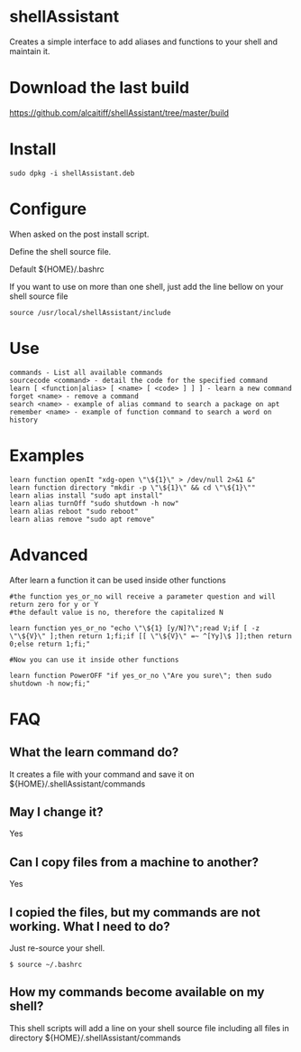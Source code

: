 # shellAssistant
Creates a simple interface to add aliases and functions to your shell and maintain it.

# Download the last build

https://github.com/alcaitiff/shellAssistant/tree/master/build

# Install

    sudo dpkg -i shellAssistant.deb

# Configure

When asked on the post install script.

Define the shell source file. 

Default ${HOME}/.bashrc

If you want to use on more than one shell, just add the line bellow on your shell source file

    source /usr/local/shellAssistant/include

# Use

    commands - List all available commands
    sourcecode <command> - detail the code for the specified command
    learn [ <function|alias> [ <name> [ <code> ] ] ] - learn a new command
    forget <name> - remove a command
    search <name> - example of alias command to search a package on apt
    remember <name> - example of function command to search a word on history

# Examples

    learn function openIt "xdg-open \"\${1}\" > /dev/null 2>&1 &"
    learn function directory "mkdir -p \"\${1}\" && cd \"\${1}\""
    learn alias install "sudo apt install"
    learn alias turnOff "sudo shutdown -h now"
    learn alias reboot "sudo reboot"
    learn alias remove "sudo apt remove"

# Advanced

After learn a function it can be used inside other functions

    #the function yes_or_no will receive a parameter question and will return zero for y or Y
    #the default value is no, therefore the capitalized N

    learn function yes_or_no "echo \"\${1} [y/N]?\";read V;if [ -z \"\${V}\" ];then return 1;fi;if [[ \"\${V}\" =~ ^[Yy]\$ ]];then return 0;else return 1;fi;"

    #Now you can use it inside other functions

    learn function PowerOFF "if yes_or_no \"Are you sure\"; then sudo shutdown -h now;fi;"

# FAQ

## What the learn command do?

It creates a file with your command and save it on ${HOME}/.shellAssistant/commands

## May I change it?

Yes

## Can I copy files from a machine to another?

Yes

## I copied the files, but my commands are not working. What I need to do?

Just re-source your shell. 

    $ source ~/.bashrc

## How my commands become available on my shell?

This shell scripts will add a line on your shell source file including all files in directory ${HOME}/.shellAssistant/commands